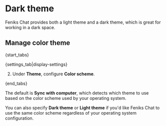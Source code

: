 # Dark theme

Feniks Chat provides both a light theme and a dark theme, which is great
for working in a dark space.

## Manage color theme

{start_tabs}

{settings_tab|display-settings}

2. Under **Theme**, configure **Color scheme**.

{end_tabs}

The default is **Sync with computer**, which detects which theme to use based
on the color scheme used by your operating system.

You can also specify **Dark theme** or **Light theme** if you'd like
Feniks Chat to use the same color scheme regardless of your operating system
configuration.
